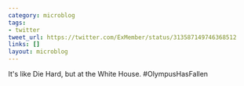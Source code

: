```yaml
---
category: microblog
tags:
- twitter
tweet_url: https://twitter.com/ExMember/status/313587149746368512
links: []
layout: microblog
---
```

It's like Die Hard, but at the White House. #OlympusHasFallen
